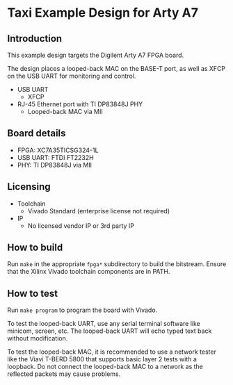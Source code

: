 # Taxi Example Design for Arty A7

## Introduction

This example design targets the Digilent Arty A7 FPGA board.

The design places a looped-back MAC on the BASE-T port, as well as XFCP on the USB UART for monitoring and control.

*  USB UART
    *  XFCP
*  RJ-45 Ethernet port with TI DP83848J PHY
    *  Looped-back MAC via MII

## Board details

*  FPGA: XC7A35TICSG324-1L
*  USB UART: FTDI FT2232H
*  PHY: TI DP83848J via MII

## Licensing

*  Toolchain
    *  Vivado Standard (enterprise license not required)
*  IP
    *  No licensed vendor IP or 3rd party IP

## How to build

Run `make` in the appropriate `fpga*` subdirectory to build the bitstream.  Ensure that the Xilinx Vivado toolchain components are in PATH.

## How to test

Run `make program` to program the board with Vivado.

To test the looped-back UART, use any serial terminal software like minicom, screen, etc.  The looped-back UART will echo typed text back without modification.

To test the looped-back MAC, it is recommended to use a network tester like the Viavi T-BERD 5800 that supports basic layer 2 tests with a loopback.  Do not connect the looped-back MAC to a network as the reflected packets may cause problems.
